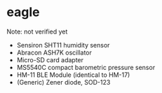 # eagle

Note: not verified yet

- Sensiron SHT11 humidity sensor
- Abracon ASH7K oscillator
- Micro-SD card adapter
- MS5540C compact barometric pressure sensor
- HM-11 BLE Module (identical to HM-17)
- (Generic) Zener diode, SOD-123
